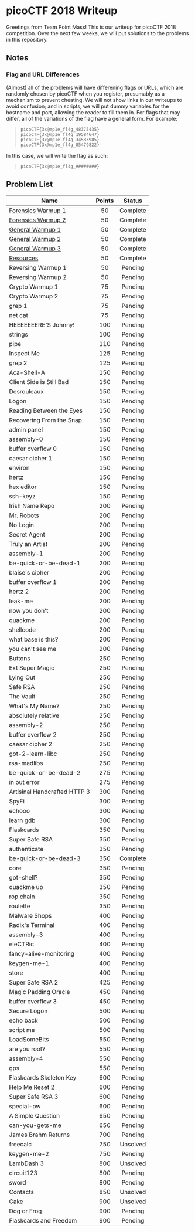 # picoCTF 2018 Writeup
Greetings from Team Point Mass!
This is our writeup for picoCTF 2018 competition. Over the next few weeks, we will put solutions to the problems in this repository.

## Notes
### Flag and URL Differences
(Almost) all of the problems will have differening flags or URLs, which are randomly chosen by picoCTF when you register, presumably as a mechanism to prevent cheating. We will not show links in our writeups to avoid confusion; and in scripts, we will put dummy variables for the hostname and port, allowing the reader to fill them in. For flags that may differ, all of the variations of the flag have a general form. For example:

> `picoCTF{3x@mp1e_fl4g_48375435}`  
> `picoCTF{3x@mp1e_fl4g_19584647}`  
> `picoCTF{3x@mp1e_fl4g_34583985}`  
> `picoCTF{3x@mp1e_fl4g_85479822}`

In this case, we will write the flag as such:

> `picoCTF{3x@mp1e_fl4g_########}`

## Problem List

Name | Points | Status
--- | :---: | :---:
[Forensics Warmup 1](problems/forensics-warmup-1/forensics-warmup-1.md) | 50 | Complete
[Forensics Warmup 2](problems/forensics-warmup-2/forensics-warmup-2.md) | 50 | Complete
[General Warmup 1](problems/general-warmup-1/general-warmup-1.md) | 50 | Complete
[General Warmup 2](problems/general-warmup-2/general-warmup-2.md) | 50 | Complete
[General Warmup 3](problems/general-warmup-3/general-warmup-3.md) | 50 | Complete
[Resources](problems/resources/resources.md) | 50 | Complete
Reversing Warmup 1 | 50 | Pending
Reversing Warmup 2 | 50 | Pending
Crypto Warmup 1 | 75 | Pending
Crypto Warmup 2 | 75 | Pending
grep 1 | 75 | Pending
net cat | 75 | Pending
HEEEEEEERE'S Johnny! | 100 | Pending
strings | 100 | Pending
pipe | 110 | Pending
Inspect Me | 125 | Pending
grep 2 | 125 | Pending
Aca-Shell-A | 150 | Pending
Client Side is Still Bad | 150 | Pending
Desrouleaux | 150 | Pending
Logon | 150 | Pending
Reading Between the Eyes | 150 | Pending
Recovering From the Snap | 150 | Pending
admin panel | 150 | Pending
assembly-0 | 150 | Pending
buffer overflow 0 | 150 | Pending
caesar cipher 1 | 150 | Pending
environ | 150 | Pending
hertz | 150 | Pending
hex editor | 150 | Pending
ssh-keyz | 150 | Pending
Irish Name Repo | 200 | Pending
Mr. Robots | 200 | Pending
No Login | 200 | Pending
Secret Agent | 200 | Pending
Truly an Artist | 200 | Pending
assembly-1 | 200 | Pending
be-quick-or-be-dead-1 | 200 | Pending
blaise's cipher | 200 | Pending
buffer overflow 1 | 200 | Pending
hertz 2 | 200 | Pending
leak-me | 200 | Pending
now you don't | 200 | Pending
quackme | 200 | Pending
shellcode | 200 | Pending
what base is this? | 200 | Pending
you can't see me | 200 | Pending
Buttons | 250 | Pending
Ext Super Magic | 250 | Pending
Lying Out | 250 | Pending
Safe RSA | 250 | Pending
The Vault | 250 | Pending
What's My Name? | 250 | Pending
absolutely relative | 250 | Pending
assembly-2 | 250 | Pending
buffer overflow 2 | 250 | Pending
caesar cipher 2 | 250 | Pending
got-2-learn-libc | 250 | Pending
rsa-madlibs | 250 | Pending
be-quick-or-be-dead-2 | 275 | Pending
in out error | 275 | Pending
Artisinal Handcrafted HTTP 3 | 300 | Pending
SpyFi | 300 | Pending
echooo | 300 | Pending
learn gdb | 300 | Pending
Flaskcards | 350 | Pending
Super Safe RSA | 350 | Pending
authenticate | 350 | Pending
[be-quick-or-be-dead-3](problems/be-quick-or-be-dead-3/be-quick-or-be-dead-3.md) | 350 | Complete
core | 350 | Pending
got-shell? | 350 | Pending
quackme up | 350 | Pending
rop chain | 350 | Pending
roulette | 350 | Pending
Malware Shops | 400 | Pending
Radix's Terminal | 400 | Pending
assembly-3 | 400 | Pending
eleCTRic | 400 | Pending
fancy-alive-monitoring | 400 | Pending
keygen-me-1 | 400 | Pending
store | 400 | Pending
Super Safe RSA 2 | 425 | Pending
Magic Padding Oracle | 450 | Pending
buffer overflow 3 | 450 | Pending
Secure Logon | 500 | Pending
echo back | 500 | Pending
script me | 500 | Pending
LoadSomeBits | 550 | Pending
are you root? | 550 | Pending
assembly-4 | 550 | Pending
gps | 550 | Pending
Flaskcards Skeleton Key | 600 | Pending
Help Me Reset 2 | 600 | Pending
Super Safe RSA 3 | 600 | Pending
special-pw | 600 | Pending
A Simple Question | 650 | Pending
can-you-gets-me | 650 | Pending
James Brahm Returns | 700 | Pending
freecalc | 750 | Unsolved
keygen-me-2 | 750 | Pending
LambDash 3 | 800 | Unsolved
circuit123 | 800 | Pending
sword | 800 | Pending
Contacts | 850 | Unsolved
Cake | 900 | Unsolved
Dog or Frog | 900 | Pending
Flaskcards and Freedom | 900 | Pending


